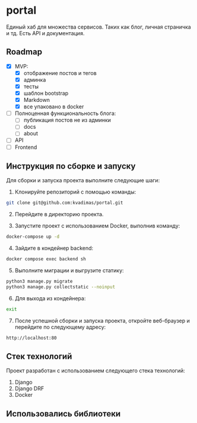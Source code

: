 # portal
Единый хаб для множества сервисов. Таких как блог, личная страничка и тд. Есть API и документация.

## Roadmap

- [x] MVP:
    - [x] отображение постов и тегов
    - [x] админка
    - [x] тесты
    - [x] шаблон bootstrap
    - [x] Markdown
    - [x] все упаковано в docker
- [ ] Полноценная функциональность блога:
    - [ ] публикация постов не из админки
    - [ ] docs
    - [ ] about
- [ ] API
- [ ] Frontend

## Инструкция по сборке и запуску

Для сборки и запуска проекта выполните следующие шаги:

1. Клонируйте репозиторий с помощью команды:

```bash
git clone git@github.com:kvadimas/portal.git
```

2. Перейдите в директорию проекта.

3. Запустите проект с использованием Docker, выполнив команду:
```bash
docker-compose up -d
```

4. Зайдите в кондейнер backend:

```bash
docker compose exec backend sh
```

5. Выполните миграции и выгрузите статику:

```bash
python3 manage.py migrate
python3 manage.py collectstatic --noinput
```

6. Для выхода из кондейнера:

```bash
exit
```

7. После успешной сборки и запуска проекта, откройте веб-браузер и перейдите по следующему адресу:
```bash
http://localhost:80
```

## Стек технологий

Проект разработан с использованием следующего стека технологий:

1. Django
2. Django DRF
3. Docker

## Использовались библиотеки
